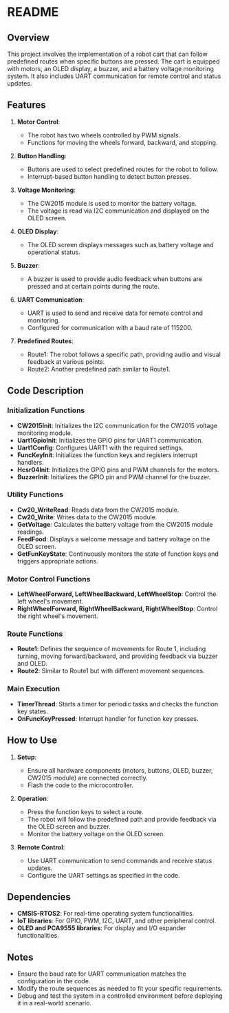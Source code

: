 # README

## Overview

This project involves the implementation of a robot cart that can follow predefined routes when specific buttons are pressed. The cart is equipped with motors, an OLED display, a buzzer, and a battery voltage monitoring system. It also includes UART communication for remote control and status updates.

## Features

1. **Motor Control**:
   - The robot has two wheels controlled by PWM signals.
   - Functions for moving the wheels forward, backward, and stopping.

2. **Button Handling**:
   - Buttons are used to select predefined routes for the robot to follow.
   - Interrupt-based button handling to detect button presses.

3. **Voltage Monitoring**:
   - The CW2015 module is used to monitor the battery voltage.
   - The voltage is read via I2C communication and displayed on the OLED screen.

4. **OLED Display**:
   - The OLED screen displays messages such as battery voltage and operational status.

5. **Buzzer**:
   - A buzzer is used to provide audio feedback when buttons are pressed and at certain points during the route.

6. **UART Communication**:
   - UART is used to send and receive data for remote control and monitoring.
   - Configured for communication with a baud rate of 115200.

7. **Predefined Routes**:
   - Route1: The robot follows a specific path, providing audio and visual feedback at various points.
   - Route2: Another predefined path similar to Route1.

## Code Description

### Initialization Functions

- **CW2015Init**: Initializes the I2C communication for the CW2015 voltage monitoring module.
- **Uart1GpioInit**: Initializes the GPIO pins for UART1 communication.
- **Uart1Config**: Configures UART1 with the required settings.
- **FuncKeyInit**: Initializes the function keys and registers interrupt handlers.
- **Hcsr04Init**: Initializes the GPIO pins and PWM channels for the motors.
- **BuzzerInit**: Initializes the GPIO pin and PWM channel for the buzzer.

### Utility Functions

- **Cw20_WriteRead**: Reads data from the CW2015 module.
- **Cw20_Write**: Writes data to the CW2015 module.
- **GetVoltage**: Calculates the battery voltage from the CW2015 module readings.
- **FeedFood**: Displays a welcome message and battery voltage on the OLED screen.
- **GetFunKeyState**: Continuously monitors the state of function keys and triggers appropriate actions.

### Motor Control Functions

- **LeftWheelForward, LeftWheelBackward, LeftWheelStop**: Control the left wheel's movement.
- **RightWheelForward, RightWheelBackward, RightWheelStop**: Control the right wheel's movement.

### Route Functions

- **Route1**: Defines the sequence of movements for Route 1, including turning, moving forward/backward, and providing feedback via buzzer and OLED.
- **Route2**: Similar to Route1 but with different movement sequences.

### Main Execution

- **TimerThread**: Starts a timer for periodic tasks and checks the function key states.
- **OnFuncKeyPressed**: Interrupt handler for function key presses.

## How to Use

1. **Setup**:
   - Ensure all hardware components (motors, buttons, OLED, buzzer, CW2015 module) are connected correctly.
   - Flash the code to the microcontroller.

2. **Operation**:
   - Press the function keys to select a route.
   - The robot will follow the predefined path and provide feedback via the OLED screen and buzzer.
   - Monitor the battery voltage on the OLED screen.

3. **Remote Control**:
   - Use UART communication to send commands and receive status updates.
   - Configure the UART settings as specified in the code.

## Dependencies

- **CMSIS-RTOS2**: For real-time operating system functionalities.
- **IoT libraries**: For GPIO, PWM, I2C, UART, and other peripheral control.
- **OLED and PCA9555 libraries**: For display and I/O expander functionalities.

## Notes

- Ensure the baud rate for UART communication matches the configuration in the code.
- Modify the route sequences as needed to fit your specific requirements.
- Debug and test the system in a controlled environment before deploying it in a real-world scenario.
